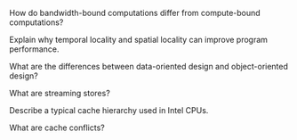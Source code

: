 How do bandwidth-bound computations differ from
compute-bound computations?


Explain why temporal locality and spatial locality can
improve program performance.



What are the differences between data-oriented design
and object-oriented design?


What are streaming stores?



Describe a typical cache hierarchy used in Intel CPUs.



What are cache conflicts?
